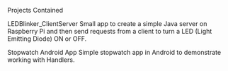 Projects Contained

LEDBlinker_ClientServer
Small app to create a simple Java server on Raspberry Pi and then send requests from a client to turn a LED (Light Emitting Diode) ON or OFF.


Stopwatch Android App
Simple stopwatch app in Android to demonstrate working with Handlers.
